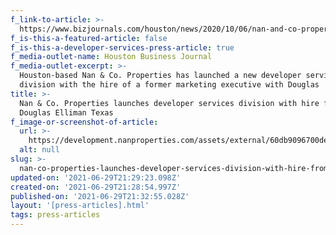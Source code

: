 ```yaml
---
f_link-to-article: >-
  https://www.bizjournals.com/houston/news/2020/10/06/nan-and-co-properties-developer-services.html
f_is-this-a-featured-article: false
f_is-this-a-developer-services-press-article: true
f_media-outlet-name: Houston Business Journal
f_media-outlet-excerpt: >-
  Houston-based Nan & Co. Properties has launched a new developer services
  division with the hire of a former marketing executive with Douglas
title: >-
  Nan & Co. Properties launches developer services division with hire from
  Douglas Elliman Texas
f_image-or-screenshot-of-article:
  url: >-
    https://development.nanproperties.com/assets/external/60db9096700de4bf3a962749_content_screen_shot_2020-11-12_at_12.30.42_AM.png
  alt: null
slug: >-
  nan-co-properties-launches-developer-services-division-with-hire-from-douglas-elliman-texas
updated-on: '2021-06-29T21:29:23.098Z'
created-on: '2021-06-29T21:28:54.997Z'
published-on: '2021-06-29T21:32:55.028Z'
layout: '[press-articles].html'
tags: press-articles
---
```



